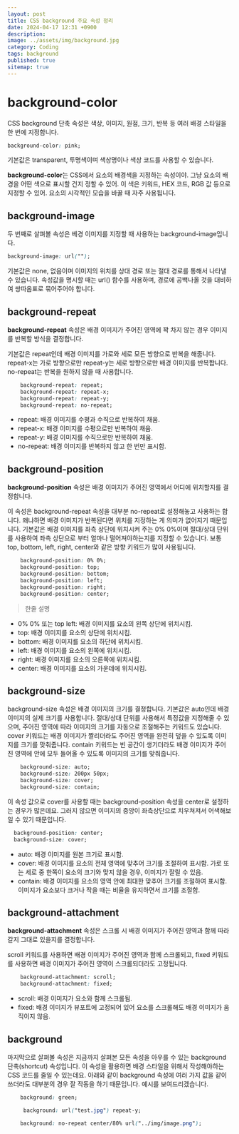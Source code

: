 ```yaml
---
layout: post
title: CSS background 주요 속성 정리
date: 2024-04-17 12:31 +0900
description: 
image: ../assets/img/background.jpg
category: Coding
tags: background
published: true
sitemap: true
---
```



# background-color
CSS background 단축 속성은 색상, 이미지, 원점, 크기, 반복 등 여러 배경 스타일을 한 번에 지정합니다.

````css
background-color: pink;
````

기본값은 transparent, 투명색이며 색상명이나 색상 코드를 사용할 수 있습니다.

**background-color**는 CSS에서 요소의 배경색을 지정하는 속성이야. 그냥 요소의 배경을 어떤 색으로 표시할 건지 정할 수 있어. 이 색은 키워드, HEX 코드, RGB 값 등으로 지정할 수 있어. 요소의 시각적인 모습을 바꿀 때 자주 사용됩니다.

## background-image

두 번째로 살펴볼 속성은 베경 이미지를 지정할 때 사용하는 background-image입니다.
````css
background-image: url("");
````
기본값은 none, 없음이며 이미지의 위치를 상대 경로 또는 절대 경로를 통해서 나타낼 수 있습니다.
속성값을 명시할 때는 url() 함수를 사용하며, 경로에 공백나올 것을 대비하여 쌍따옴표로 묶어주어야 합니다.

## background-repeat

**background-repeat** 속성은 배경 이미지가 주어진 영역에 꽉 차지 않는 경우 이미지를 반복할 방식을 결정합니다.

기본값은 repeat인데 배경 이미지를 가로와 세로 모든 방향으로 반복을 해줍니다. 
repeat-x는 가로 방향으로만 repeat-y는 세로 방향으로만 배경 이미지를 반복합니다. 
no-repeat는 반복을 원하지 않을 때 사용합니다.

````css
    background-repeat: repeat;
    background-repeat: repeat-x;
    background-repeat: repeat-y;
    background-repeat: no-repeat;
````
- repeat: 배경 이미지를 수평과 수직으로 반복하여 채움.
- repeat-x: 배경 이미지를 수평으로만 반복하여 채움.
- repeat-y: 배경 이미지를 수직으로만 반복하여 채움.
- no-repeat: 배경 이미지를 반복하지 않고 한 번만 표시함.

## background-position
**background-position** 속성은 배경 이미지가 주어진 영역에서 어디에 위치할지를 결정합니다.

이 속성은 background-repeat 속성을 대부분 no-repeat로 설정해놓고 사용하는 합니다. 왜냐하면 배경 이미지가 반복된다면 위치를 지정하는 게 의미가 없어지기 때문입니다.
기본값은 배경 이미지를 좌측 상단에 위치시켜 주는 0% 0%이며 절대/상대 단위를 사용하여 좌측 상단으로 부터 얼마나 떨어져야하는지를 지정할 수 있습니다.
보통 top, bottom, left, right, center와 같은 방향 키워드가 많이 사용됩니다.
````css
    background-position: 0% 0%;
    background-position: top;
    background-position: bottom;
    background-position: left;
    background-position: right;
    background-position: center;
````

> 한줄 설명
- 0% 0% 또는 top left: 배경 이미지를 요소의 왼쪽 상단에 위치시킴.
- top: 배경 이미지를 요소의 상단에 위치시킴.
- bottom: 배경 이미지를 요소의 하단에 위치시킴.
- left: 배경 이미지를 요소의 왼쪽에 위치시킴.
- right: 배경 이미지를 요소의 오른쪽에 위치시킴.
- center: 배경 이미지를 요소의 가운데에 위치시킴.

## background-size
background-size 속성은 배경 이미지의 크기를 결정합니다.
기본값은 auto인데 배경 이미지의 실제 크기를 사용합니다. 절대/상대 단위를 사용해서 특정값을 지정해줄 수 있으며, 주어진 영역에 따라 이미지의 크기를 자동으로 조절해주는 키워드도 있습니다.
cover 키워드는 배경 이미지가 짤리더라도 주어진 영역을 완전히 덮을 수 있도록 이미지를 크기를 맞춰줍니다. contain 키워드는 빈 공간이 생기더라도 배경 이미지가 주어진 영역에 안에 모두 들어올 수 있도록 이미지의 크기를 맞줘줍니다.
````css
    background-size: auto;
    background-size: 200px 50px;
    background-size: cover;
    background-size: contain;
````
 이 속성 값으로 cover를 사용할 때는 background-position 속성을 center로 설정하는 경우가 많은데요. 그러지 않으면 이미지의 중앙이 좌측상단으로 치우쳐져서 어색해보일 수 있기 때문입니다.
````css
  background-position: center;
  background-size: cover;
````

- auto: 배경 이미지를 원본 크기로 표시함.
- cover: 배경 이미지를 요소의 전체 영역에 맞추어 크기를 조절하여 표시함. 가로 또는 세로 중 한쪽이 요소의 크기와 맞지 않을 경우, 이미지가 잘릴 수 있음.
- contain: 배경 이미지를 요소의 영역 안에 최대한 맞추어 크기를 조절하여 표시함. 이미지가 요소보다 크거나 작을 때는 비율을 유지하면서 크기를 조절함.

## background-attachment
**background-attachment** 속성은 스크롤 시 배경 이미지가 주어진 영역과 함께 따라갈지 그대로 있을지를 결정합니다.

scroll 키워드를 사용하면 배경 이미지가 주어진 영역과 함께 스크롤되고, fixed 키워드를 사용하면 배경 이미지가 주어진 영역이 스크롤되더라도 고정됩니다.
````css
    background-attachment: scroll;
    background-attachment: fixed;
````
- scroll: 배경 이미지가 요소와 함께 스크롤됨.
- fixed: 배경 이미지가 뷰포트에 고정되어 있어 요소를 스크롤해도 배경 이미지가 움직이지 않음.

## background
마지막으로 살펴볼 속성은 지금까지 살펴본 모든 속성을 아우를 수 있는 background 단축(shortcut) 속성입니다. 
이 속성을 활용하면 배경 스타일을 위해서 작성해야하는 CSS 코드를 줄일 수 있는데요. 
아래와 같이 background 속성에 여러 가지 값을 같이 쓰더라도 대부분의 경우 잘 작동을 하기 때문입니다.
예시를 보여드리겠습니다.
````css
    background: green;
````
````css
     background: url("test.jpg") repeat-y;
````
````css
    background: no-repeat center/80% url("../img/image.png");
````
